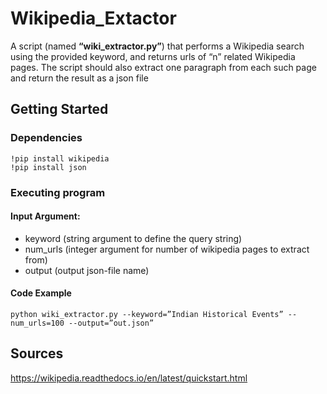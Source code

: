 
# Wikipedia_Extactor

A script (named **“wiki_extractor.py”**) that performs a Wikipedia search using the provided keyword, and returns urls of “n” related Wikipedia pages. The script should also extract one paragraph from each such page and return the result as a json file


## Getting Started
### Dependencies
    !pip install wikipedia
    !pip install json
### Executing program
#### Input Argument:
* keyword (string argument to define the query string)
* num_urls (integer argument for number of wikipedia pages to extract from)
* output (output json-file name)
#### Code Example  
    python wiki_extractor.py --keyword=”Indian Historical Events” --num_urls=100 --output=”out.json” 
    
    
## Sources
https://wikipedia.readthedocs.io/en/latest/quickstart.html
